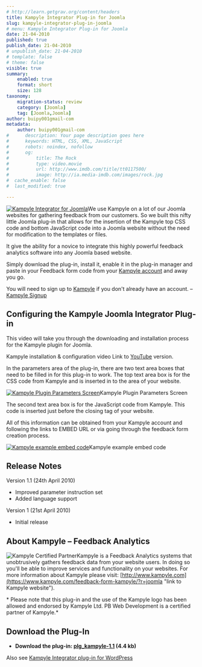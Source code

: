 ```yaml
---
# http://learn.getgrav.org/content/headers
title: Kampyle Integrator Plug-in for Joomla
slug: kampyle-integrator-plug-in-joomla
# menu: Kampyle Integrator Plug-in for Joomla
date: 21-04-2010
published: true
publish_date: 21-04-2010
# unpublish_date: 21-04-2010
# template: false
# theme: false
visible: true
summary:
    enabled: true
    format: short
    size: 128
taxonomy:
    migration-status: review
    category: [Joomla]
    tag: [Joomla,Joomla]
author: buipy001gmail-com
metadata:
    author: buipy001gmail-com
#      description: Your page description goes here
#      keywords: HTML, CSS, XML, JavaScript
#      robots: noindex, nofollow
#      og:
#          title: The Rock
#          type: video.movie
#          url: http://www.imdb.com/title/tt0117500/
#          image: http://ia.media-imdb.com/images/rock.jpg
#  cache_enable: false
#  last_modified: true

---
```


[![Kampyle Integrator for Joomla](wp-content/uploads/2010/04/kampyle-integrator-150x150.png "Kampyle Integrator Plug-in for Joomla")](wp-content/uploads/2010/04/kampyle-integrator.png)We use Kampyle on a lot of our Joomla websites for gathering feedback from our customers. So we built this nifty little Joomla plug-in that allows for the insertion of the Kampyle top CSS code and bottom JavaScript code into a Joomla website without the need for modification to the templates or files.

It give the ability for a novice to integrate this highly powerful feedback analytics software into any Joomla based website.

Simply download the plug-in, install it, enable it in the plug-in manager and paste in your Feedback form code from your [Kampyle account](https://www.kampyle.com/feedback-form-kampyle/?r=joomla "link to Kampyle Account signup") and away you go.

You will need to sign up to [Kampyle](https://www.kampyle.com/feedback-form-kampyle/?r=joomla) if you don't already have an account. – [Kampyle Signup](https://www.kampyle.com/feedback-form-kampyle/?r=joomla)

## Configuring the Kampyle Joomla Integrator Plug-in

This video will take you through the downloading and installation process for the Kampyle plugin for Joomla.

   
 Kampyle installation & configuration video Link to [YouTube](http://www.youtube.com/watch?v=7ARBwi8VPhY "link to YouTube version of installation of Kampyle Integrator for Joomla") version.

In the parameters area of the plug-in, there are two text area boxes that need to be filled in for this plug-in to work. The top text area box is for the CSS code from Kampyle and is inserted in to the  area of your website.

[![Kampyle Plugin Parameters Screen](wp-content/uploads/2010/04/Screen-shot-2010-04-24-at-8.26.42-AM-300x84.png "Screen shot 2010-04-24 at 8.26.42 AM")](wp-content/uploads/2010/04/Screen-shot-2010-04-24-at-8.26.42-AM.png)Kampyle Plugin Parameters Screen



The second text area box is for the JavaScript code from Kampyle. This code is inserted just before the closing  tag of your website.

All of this information can be obtained from your Kampyle account and following the links to EMBED URL or via going through the feedback form creation process.

[![Kampyle example embed code](wp-content/uploads/2010/04/Screen-shot-2010-04-20-at-10.17.21-PM-300x173.png "Screen shot 2010-04-20 at 10.17.21 PM")](wp-content/uploads/2010/04/Screen-shot-2010-04-20-at-10.17.21-PM.png)Kampyle example embed code



## Release Notes

Version 1.1 (24th April 2010)

- Improved parameter instruction set
- Added language support

Version 1 (21st April 2010)

- Initial release

## About Kampyle – Feedback Analytics

![Kampyle Certified Partner](wp-content/uploads/2010/04/kampyle-certified-partner.png "Kampyle Certified Partner")Kampyle is a Feedback Analytics systems that unobtrusively gathers feedback data from your website users. In doing so you'll be able to improve services and functionality on your websites. For more information about Kampyle please visit: [http://www.kampyle.com](https://www.kampyle.com/feedback-form-kampyle/?r=joomla "link to Kampyle website").

\* Please note that this plug-in and the use of the Kampyle logo has been allowed and endorsed by Kampyle Ltd. PB Web Development is a certified partner of Kampyle.\*

<a name="download"></a>

## Download the Plug-In

- **Download the plug-in: [plg\_kampyle-1.1](wp-content/uploads/2010/04/plg_kampyle-1.11.zip) (4.4 kb)**

Also see [Kampyle Integrator plug-in for WordPress  
](http://www.pbwebdev.com.au/blog/kampyle-integrator-for-wordpress "link to Joomla Kampyle  Integrator plugin")